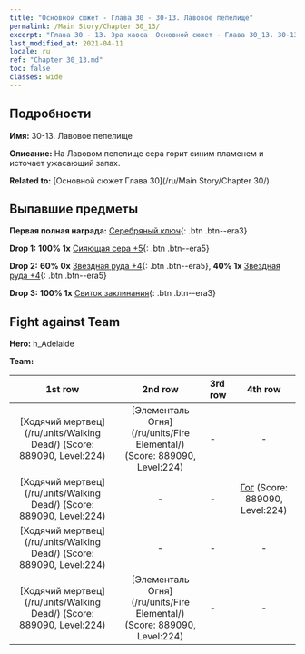 ```yaml
---
title: "Основной сюжет - Глава 30 - 30-13. Лавовое пепелище"
permalink: /Main Story/Chapter 30_13/
excerpt: "Глава 30 - 13. Эра хаоса  Основной сюжет - Глава 30_13. 30-13. Лавовое пепелище"
last_modified_at: 2021-04-11
locale: ru
ref: "Chapter 30_13.md"
toc: false
classes: wide
---
```


## Подробности

 **Имя:** 30-13. Лавовое пепелище

 **Описание:** На Лавовом пепелище сера горит синим пламенем и источает ужасающий запах.

 **Related to:** [Основной сюжет Глава 30](/ru/Main Story/Chapter 30/)

## Выпавшие предметы

 **Первая полная награда:** [Серебряный ключ](/ru/Items/con_693/){: .btn .btn--era3}

 **Drop 1:** **100% 1x** [Сияющая сера +5](/ru/Items/mat_99/){: .btn .btn--era5}

 **Drop 2:** **60% 0x** [Звездная руда +4](/ru/Items/mat_89/){: .btn .btn--era5}, **40% 1x** [Звездная руда +4](/ru/Items/mat_89/){: .btn .btn--era5}

 **Drop 3:** **100% 1x** [Свиток заклинания](/ru/Items/con_694/){: .btn .btn--era3}


## Fight against Team
 **Hero:** h_Adelaide

 **Team:**


  | 1st row | 2nd row | 3rd row | 4th row |
  |:----:|:----:|:----|:----:|
  | [Ходячий мертвец](/ru/units/Walking Dead/) (Score: 889090, Level:224)  | [Элементаль Огня](/ru/units/Fire Elemental/) (Score: 889090, Level:224)  | - | - |
  | [Ходячий мертвец](/ru/units/Walking Dead/) (Score: 889090, Level:224)  | - | - | [Гог](/ru/units/Gog/) (Score: 889090, Level:224)  |
  | [Ходячий мертвец](/ru/units/Walking Dead/) (Score: 889090, Level:224)  | - | - | - |
  | [Ходячий мертвец](/ru/units/Walking Dead/) (Score: 889090, Level:224)  | [Элементаль Огня](/ru/units/Fire Elemental/) (Score: 889090, Level:224)  | - | - |


